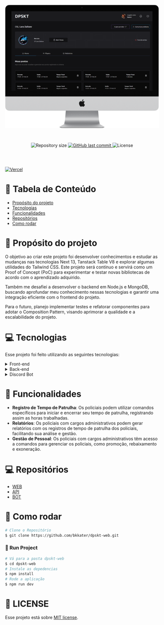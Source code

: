 <p align="center">
   <img src=".github/mockup.png" />
</p>

<br />

<p align="center">	
  
  <img alt="Repository size" src="https://img.shields.io/github/repo-size/bkkater/dpskt-web?color=6CBAD9&style=for-the-badge">

  <a href="https://github.com/bkkater/dpskt-web/commits/master">
    <img alt="GitHub last commit" src="https://img.shields.io/github/last-commit/bkkater/dpskt-web?color=6CBAD9&style=for-the-badge">
  </a> 
  
  <img alt="License" src="https://img.shields.io/badge/license-MIT-6CBAD9?style=for-the-badge">
</p>

<br />
<br />

<p>

   
  <a href="https://dpskt.vercel.app/" target="_blank">
    <img alt="Vercel" src="https://img.shields.io/badge/vercel-%23000000.svg?style=for-the-badge&logo=vercel&logoColor=white" height="48">
  </a>
</p>

# :pushpin: Tabela de Conteúdo

* [Propósito do projeto](#closed_book-propósito-do-projeto)
* [Tecnologias](#computer-tecnologias)
* [Funcionalidades](#rocket-funcionalidades)
* [Repositórios](#computer-repositórios)
* [Como rodar](#construction_worker-como-rodar)

# :closed_book: Propósito do projeto

O objetivo ao criar este projeto foi desenvolver conhecimentos e estudar as mudanças nas tecnologias Next 13, Tanstack Table V8 e explorar algumas utilidades do Tailwind CSS. Este projeto será contínuo e servirá como um Proof of Concept (PoC) para experimentar e testar novas bibliotecas de acordo com o aprendizado adquirido. 

Também me desafiei a desenvolver o backend em Node.js e MongoDB, buscando aprofundar meu conhecimento nessas tecnologias e garantir uma integração eficiente com o frontend do projeto.

Para o futuro, planejo implementar testes e refatorar componentes para adotar o Composition Pattern, visando aprimorar a qualidade e a escalabilidade do projeto.


# :computer: Tecnologias

Esse projeto foi feito utilizando as seguintes tecnologias:
<details>
  <summary>Front-end</summary>

-   [React](https://pt-br.reactjs.org/)
-   [Next.js](https://nextjs.org/)
-   [Tailwind CSS](https://tailwindcss.com/)
-   [Next-Auth](https://next-auth.js.org/)
-   [React Hook Form](https://react-hook-form.com/)
-   [Axios](https://www.npmjs.com/package/axios)
-   [Date-fns](https://date-fns.org/)
-   [Yup](https://www.npmjs.com/package/yup)
-   [Ant Design (Antd)](https://ant.design/)

</details>

<details>
  <summary>Back-end</summary>

-   [Express](https://expressjs.com/)
-   [Mongoose](https://mongoosejs.com/)

</details>

<details>
  <summary>Discord Bot</summary>

-   [Discord.js](https://discord.js.org/)

</details>

# :rocket: Funcionalidades

- **Registro de Tempo de Patrulha**: Os policiais podem utilizar comandos específicos para iniciar e encerrar seu tempo de patrulha, registrando assim as horas trabalhadas.
- **Relatórios**: Os policiais com cargos administrativos podem gerar relatórios com os registros de tempo de patrulha dos policiais, facilitando sua análise e gestão.
- **Gestão de Pessoal**: Os policiais com cargos administrativos têm acesso a comandos para gerenciar os policiais, como promoção, rebaixamento e exoneração.

# :computer: Repositórios
-   [WEB](https://github.com/bkkater/dpskt-web)
-   [API](https://github.com/bkkater/dpskt-api)
-   [BOT](https://github.com/bkkater/dpskt-bot)

# :construction_worker: Como rodar
```bash
# Clone o Repositório
$ git clone https://github.com/bkkater/dpskt-web.git
```

### 📱 Run Project

```bash
# Vá para a pasta dpskt-web
$ cd dpskt-web
# Instale as depedencias
$ npm install
# Rode a aplicação
$ npm run dev
```

# :closed_book: LICENSE

Esse projeto está sobre [MIT license](./LICENSE).


